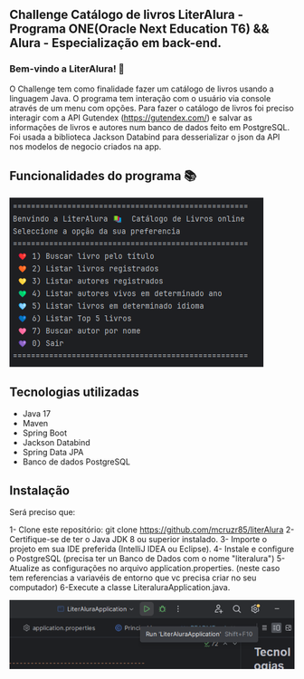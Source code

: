 Challenge Catálogo de livros LiterAlura - Programa ONE(Oracle Next Education T6) && Alura - Especialização em back-end.
-----------------------------------------------------------------

### Bem-vindo a LiterAlura! 🌻
O Challenge tem como finalidade fazer um catálogo de livros usando a linguagem Java. O programa tem interação com o usuário via console através de um menu com opções.
Para fazer o catálogo de livros foi preciso interagir com a API Gutendex (https://gutendex.com/) e salvar as informações de livros e autores num banco de dados feito em PostgreSQL. 
Foi usada a biblioteca Jackson Databind para desserializar o json da API nos modelos de negocio criados na app.


Funcionalidades do programa 📚
-----------------------------------------------------------------
   ![img_1.png](img_1.png)

Tecnologias utilizadas
-----------------------------------------------------------------
* Java 17
* Maven
* Spring Boot
* Jackson Databind
* Spring Data JPA
* Banco de dados PostgreSQL

Instalação
-----------------------------------------------------------------
Será preciso que:

1- Clone este repositório: git clone https://github.com/mcruzr85/literAlura
2- Certifique-se de ter o Java JDK 8 ou superior instalado.
3- Importe o projeto em sua IDE preferida (IntelliJ IDEA ou Eclipse).
4- Instale e configure o PostgreSQL (precisa ter un Banco de Dados com o nome "literalura") 
5- Atualize as configurações no arquivo application.properties.
    (neste caso tem referencias a variavéis de entorno que vc precisa criar no seu computador)
6-Execute a classe LiteraluraApplication.java.

![img_2.png](img_2.png)

